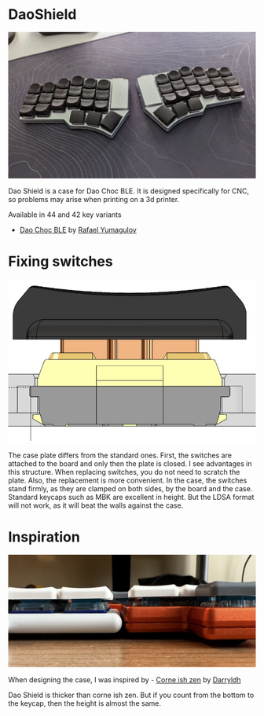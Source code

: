 # DaoShield
![Dao Shield](pics/DaoShield.JPG)

Dao Shield is a case for Dao Choc BLE. It is designed specifically for CNC, so problems may arise when printing on a 3d printer.

Available in 44 and 42 key variants

- [Dao Choc BLE](https://github.com/yumagulovrn/dao-choc-ble) by [Rafael Yumagulov](https://github.com/yumagulovrn) 


# Fixing switches
![Dao Shield](pics/0.2.jpg)

The case plate differs from the standard ones. First, the switches are attached to the board and only then the plate is closed. 
I see advantages in this structure. When replacing switches, you do not need to scratch the plate. Also, the replacement is more convenient. 
In the case, the switches stand firmly, as they are clamped on both sides, by the board and the case.
Standard keycaps such as MBK are excellent in height. But the LDSA format will not work, as it will beat the walls against the case.


# Inspiration

![Dao Shield](pics/0.3.JPG)

When designing the case, I was inspired by - [Corne ish zen](https://github.com/LOWPROKB/zmk-config-Corne-ish-Zen) by [Darryldh](https://github.com/Darryldh)

Dao Shield is thicker than corne ish zen. But if you count from the bottom to the keycap, then the height is almost the same.
